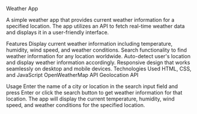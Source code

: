 Weather App

A simple weather app that provides current weather information for a specified location. The app utilizes an API to fetch real-time weather data and displays it in a user-friendly interface.

Features
Display current weather information including temperature, humidity, wind speed, and weather conditions.
Search functionality to find weather information for any location worldwide.
Auto-detect user's location and display weather information accordingly.
Responsive design that works seamlessly on desktop and mobile devices.
Technologies Used
HTML, CSS, and JavaScript
OpenWeatherMap API
Geolocation API

Usage
Enter the name of a city or location in the search input field and press Enter or click the search button to get weather information for that location.
The app will display the current temperature, humidity, wind speed, and weather conditions for the specified location.
